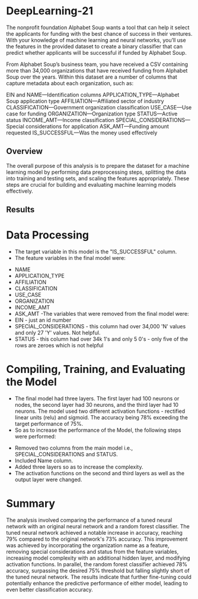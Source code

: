 # DeepLearning-21
The nonprofit foundation Alphabet Soup wants a tool that can help it select the applicants for funding with the best chance of success in their ventures. With your knowledge of machine learning and neural networks, you’ll use the features in the provided dataset to create a binary classifier that can predict whether applicants will be successful if funded by Alphabet Soup.

From Alphabet Soup’s business team, you have received a CSV containing more than 34,000 organizations that have received funding from Alphabet Soup over the years. Within this dataset are a number of columns that capture metadata about each organization, such as:

EIN and NAME—Identification columns
APPLICATION_TYPE—Alphabet Soup application type
AFFILIATION—Affiliated sector of industry
CLASSIFICATION—Government organization classification
USE_CASE—Use case for funding
ORGANIZATION—Organization type
STATUS—Active status
INCOME_AMT—Income classification
SPECIAL_CONSIDERATIONS—Special considerations for application
ASK_AMT—Funding amount requested
IS_SUCCESSFUL—Was the money used effectively

## Overview 
The overall purpose of this analysis is to prepare the dataset for a machine learning model by performing data preprocessing steps, splitting the data into training and testing sets, and scaling the features appropriately. These steps are crucial for building and evaluating machine learning models effectively.

## Results

# Data Processing 
- The target variable in this model is the "IS_SUCCESSFUL" column.
- The feature variables in the final model were:
* NAME
* APPLICATION_TYPE
* AFFILIATION
* CLASSIFICATION
* USE_CASE
* ORGANIZATION
* INCOME_AMT
* ASK_AMT
-The variables that were removed from the final model were:
* EIN - just an id number
* SPECIAL_CONSIDERATIONS - this column had over 34,000 'N' values and only 27 'Y' values. Not helpful.
* STATUS - this column had over 34k 1's and only 5 0's - only five of the rows are zeroes which is not helpful

# Compiling, Training, and Evaluating the Model 
- The final model had three layers. The first layer had 100 neurons or nodes, the second layer had 30 neurons, and the third layer had 10 neurons. The model used two different activation functions - rectified linear units (relu) and sigmoid. The accuracy being 78% exceeding the target performance of 75%.
- So as to increase the performance of the Model, the following steps were performed:
* Removed two columns from the main model i.e., SPECIAL_CONSIDERATIONS and STATUS.
* Included Name column.
* Added three layers so as to increase the complexity.
* The activation functions on the second and third layers as well as the output layer were changed.

# Summary 
The analysis involved comparing the performance of a tuned neural network with an original neural network and a random forest classifier. The tuned neural network achieved a notable increase in accuracy, reaching 79% compared to the original network's 73% accuracy. This improvement was achieved by incorporating the organization name as a feature, removing special considerations and status from the feature variables, increasing model complexity with an additional hidden layer, and modifying activation functions. In parallel, the random forest classifier achieved 78% accuracy, surpassing the desired 75% threshold but falling slightly short of the tuned neural network. The results indicate that further fine-tuning could potentially enhance the predictive performance of either model, leading to even better classification accuracy.

